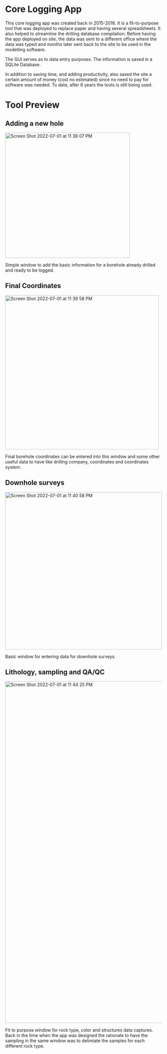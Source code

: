 # Core Logging App

This core logging app was created back in 2015-2016. It is a fit-to-purpose tool that was deployed
to replace paper and having several spreadsheets. It also helped to streamline the drilling database
compilation. Before having the app deployed on site, the data was sent to a different office where
the data was typed and months later sent back to the site to be used in the modelling software.

The GUI serves as to data entry purposes. The information is saved in a SQLite Database. 

In addition to saving time, and adding productivity, also saved the site a certain amount of money
(cost no estimated) since no need to pay for software was needed. To date, after 6 years the tools
is still being used.

# Tool Preview

## Adding a new hole

<img width="401" alt="Screen Shot 2022-07-01 at 11 38 07 PM" src="https://user-images.githubusercontent.com/76716236/177024209-4a108790-d4b5-42bb-adc0-5335fb4be5a8.png">

Simple window to add the basic information for a borehole already drilled and ready to be logged.

## Final Coordinates

<img width="494" alt="Screen Shot 2022-07-01 at 11 39 58 PM" src="https://user-images.githubusercontent.com/76716236/177024237-cabda55f-8409-45f8-a501-72ccd3d31238.png">

Final borehole coordinates can be entered into this window and some other useful data to have like
drilling company, coordinates and coordinates system. 

## Downhole surveys

<img width="504" alt="Screen Shot 2022-07-01 at 11 40 58 PM" src="https://user-images.githubusercontent.com/76716236/177025487-55b185f1-5cbf-4f34-bc62-b21719006947.png">

Basic window for entering data for downhole surveys. 

## Lithology, sampling and QA/QC

<img width="1095" alt="Screen Shot 2022-07-01 at 11 44 25 PM" src="https://user-images.githubusercontent.com/76716236/177024477-87501bda-57d5-4a32-9f83-5b522cc574ba.png">

Fit to purpose window for rock type, color and structures data captures. Back in the time when the app was designed 
the rationale to have the sampling in the same window was to delimiate the samples for each different rock
type. 
